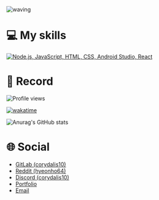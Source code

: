![waving](https://capsule-render.vercel.app/api?type=waving&height=200&text=Hyeonho&nbsp;Kang&fontAlign35&fontAlignY=40&color=gradient)

# 💻 My skills
[![Node.js, JavaScript, HTML, CSS, Android Studio, React](https://skillicons.dev/icons?i=nodejs,js,html,css,androidstudio,react)](https://skillicons.dev)

# 🔴 Record
![Profile views](https://komarev.com/ghpvc/?username=corydalis10)

[![wakatime](https://wakatime.com/badge/user/11e37ba2-7f49-4422-9679-fa2a702713cd.svg)](https://wakatime.com/@11e37ba2-7f49-4422-9679-fa2a702713cd)

![Anurag's GitHub stats](https://github-readme-stats.vercel.app/api?username=corydalis10&show_icons=true&theme=transparent)

# 🌐 Social
- [GitLab (corydalis10)](https://gitlab.com/corydalis10)
- [Reddit (hyeonho64)](https://www.reddit.com/user/hyeonho64)
- [Discord (corydalis10)](https://discord.com/users/946935346577424465)
- [Portfolio](https://corydalis10.pages.dev)
- [Email](mailto:hyeonhokang10@gmail.com)
